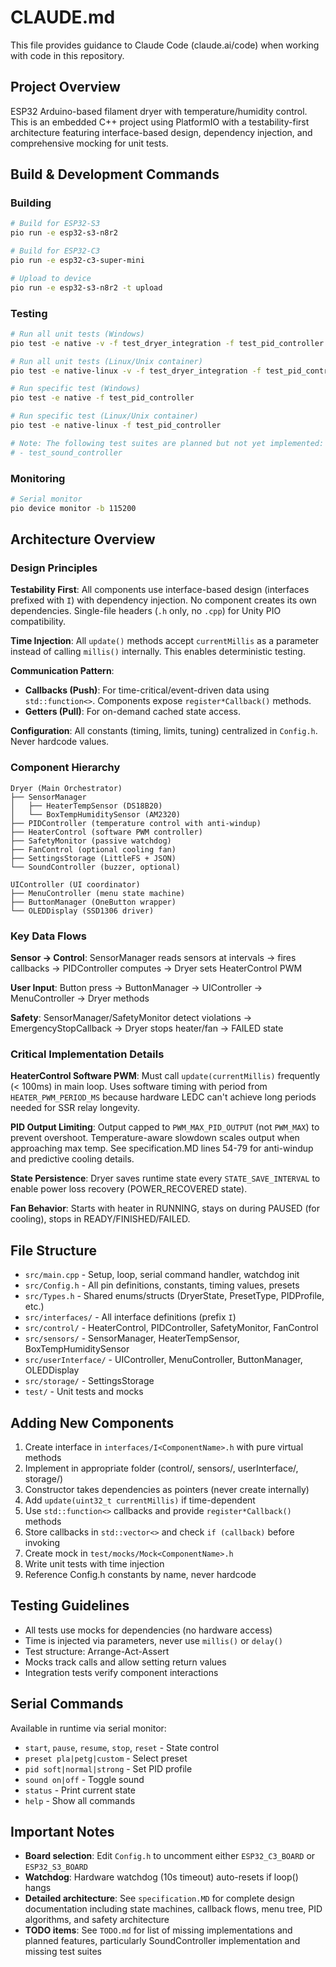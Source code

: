 # CLAUDE.md

This file provides guidance to Claude Code (claude.ai/code) when working with code in this repository.

## Project Overview

ESP32 Arduino-based filament dryer with temperature/humidity control. This is an embedded C++ project using PlatformIO with a testability-first architecture featuring interface-based design, dependency injection, and comprehensive mocking for unit tests.

## Build & Development Commands

### Building
```bash
# Build for ESP32-S3
pio run -e esp32-s3-n8r2

# Build for ESP32-C3
pio run -e esp32-c3-super-mini

# Upload to device
pio run -e esp32-s3-n8r2 -t upload
```

### Testing
```bash
# Run all unit tests (Windows)
pio test -e native -v -f test_dryer_integration -f test_pid_controller -f test_safety_monitor -f test_sensor_integration -f test_display -f test_heater_control -f test_fan_control -f test_settings_storage -f test_button_manager -f test_menu_controller -f test_ui_controller

# Run all unit tests (Linux/Unix container)
pio test -e native-linux -v -f test_dryer_integration -f test_pid_controller -f test_safety_monitor -f test_sensor_integration -f test_display -f test_heater_control -f test_fan_control -f test_settings_storage -f test_button_manager -f test_menu_controller -f test_ui_controller

# Run specific test (Windows)
pio test -e native -f test_pid_controller

# Run specific test (Linux/Unix container)
pio test -e native-linux -f test_pid_controller

# Note: The following test suites are planned but not yet implemented:
# - test_sound_controller
```

### Monitoring
```bash
# Serial monitor
pio device monitor -b 115200
```

## Architecture Overview

### Design Principles

**Testability First**: All components use interface-based design (interfaces prefixed with `I`) with dependency injection. No component creates its own dependencies. Single-file headers (`.h` only, no `.cpp`) for Unity PIO compatibility.

**Time Injection**: All `update()` methods accept `currentMillis` as a parameter instead of calling `millis()` internally. This enables deterministic testing.

**Communication Pattern**:
- **Callbacks (Push)**: For time-critical/event-driven data using `std::function<>`. Components expose `register*Callback()` methods.
- **Getters (Pull)**: For on-demand cached state access.

**Configuration**: All constants (timing, limits, tuning) centralized in `Config.h`. Never hardcode values.

### Component Hierarchy

```
Dryer (Main Orchestrator)
├── SensorManager
│   ├── HeaterTempSensor (DS18B20)
│   └── BoxTempHumiditySensor (AM2320)
├── PIDController (temperature control with anti-windup)
├── HeaterControl (software PWM controller)
├── SafetyMonitor (passive watchdog)
├── FanControl (optional cooling fan)
├── SettingsStorage (LittleFS + JSON)
└── SoundController (buzzer, optional)

UIController (UI coordinator)
├── MenuController (menu state machine)
├── ButtonManager (OneButton wrapper)
└── OLEDDisplay (SSD1306 driver)
```

### Key Data Flows

**Sensor → Control**: SensorManager reads sensors at intervals → fires callbacks → PIDController computes → Dryer sets HeaterControl PWM

**User Input**: Button press → ButtonManager → UIController → MenuController → Dryer methods

**Safety**: SensorManager/SafetyMonitor detect violations → EmergencyStopCallback → Dryer stops heater/fan → FAILED state

### Critical Implementation Details

**HeaterControl Software PWM**: Must call `update(currentMillis)` frequently (< 100ms) in main loop. Uses software timing with period from `HEATER_PWM_PERIOD_MS` because hardware LEDC can't achieve long periods needed for SSR relay longevity.

**PID Output Limiting**: Output capped to `PWM_MAX_PID_OUTPUT` (not `PWM_MAX`) to prevent overshoot. Temperature-aware slowdown scales output when approaching max temp. See specification.MD lines 54-79 for anti-windup and predictive cooling details.

**State Persistence**: Dryer saves runtime state every `STATE_SAVE_INTERVAL` to enable power loss recovery (POWER_RECOVERED state).

**Fan Behavior**: Starts with heater in RUNNING, stays on during PAUSED (for cooling), stops in READY/FINISHED/FAILED.

## File Structure

- `src/main.cpp` - Setup, loop, serial command handler, watchdog init
- `src/Config.h` - All pin definitions, constants, timing values, presets
- `src/Types.h` - Shared enums/structs (DryerState, PresetType, PIDProfile, etc.)
- `src/interfaces/` - All interface definitions (prefix `I`)
- `src/control/` - HeaterControl, PIDController, SafetyMonitor, FanControl
- `src/sensors/` - SensorManager, HeaterTempSensor, BoxTempHumiditySensor
- `src/userInterface/` - UIController, MenuController, ButtonManager, OLEDDisplay
- `src/storage/` - SettingsStorage
- `test/` - Unit tests and mocks

## Adding New Components

1. Create interface in `interfaces/I<ComponentName>.h` with pure virtual methods
2. Implement in appropriate folder (control/, sensors/, userInterface/, storage/)
3. Constructor takes dependencies as pointers (never create internally)
4. Add `update(uint32_t currentMillis)` if time-dependent
5. Use `std::function<>` callbacks and provide `register*Callback()` methods
6. Store callbacks in `std::vector<>` and check `if (callback)` before invoking
7. Create mock in `test/mocks/Mock<ComponentName>.h`
8. Write unit tests with time injection
9. Reference Config.h constants by name, never hardcode

## Testing Guidelines

- All tests use mocks for dependencies (no hardware access)
- Time is injected via parameters, never use `millis()` or `delay()`
- Test structure: Arrange-Act-Assert
- Mocks track calls and allow setting return values
- Integration tests verify component interactions

## Serial Commands

Available in runtime via serial monitor:
- `start`, `pause`, `resume`, `stop`, `reset` - State control
- `preset pla|petg|custom` - Select preset
- `pid soft|normal|strong` - Set PID profile
- `sound on|off` - Toggle sound
- `status` - Print current state
- `help` - Show all commands

## Important Notes

- **Board selection**: Edit `Config.h` to uncomment either `ESP32_C3_BOARD` or `ESP32_S3_BOARD`
- **Watchdog**: Hardware watchdog (10s timeout) auto-resets if loop() hangs
- **Detailed architecture**: See `specification.MD` for complete design documentation including state machines, callback flows, menu tree, PID algorithms, and safety architecture
- **TODO items**: See `TODO.md` for list of missing implementations and planned features, particularly SoundController implementation and missing test suites
